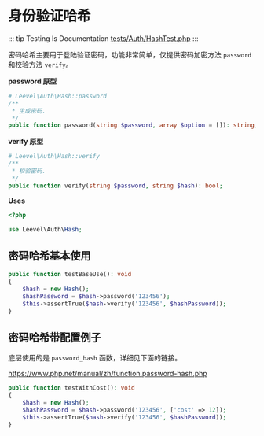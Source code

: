 # 身份验证哈希

::: tip Testing Is Documentation
[tests/Auth/HashTest.php](https://github.com/hunzhiwange/framework/blob/master/tests/Auth/HashTest.php)
:::
    
密码哈希主要用于登陆验证密码，功能非常简单，仅提供密码加密方法 `password` 和校验方法 `verify`。

**password 原型**

``` php
# Leevel\Auth\Hash::password
/**
 * 生成密码.
 */
public function password(string $password, array $option = []): string;
```

**verify 原型**

``` php
# Leevel\Auth\Hash::verify
/**
 * 校验密码.
 */
public function verify(string $password, string $hash): bool;
```


**Uses**

``` php
<?php

use Leevel\Auth\Hash;
```

## 密码哈希基本使用

``` php
public function testBaseUse(): void
{
    $hash = new Hash();
    $hashPassword = $hash->password('123456');
    $this->assertTrue($hash->verify('123456', $hashPassword));
}
```
    
## 密码哈希带配置例子

底层使用的是 `password_hash` 函数，详细见下面的链接。

<https://www.php.net/manual/zh/function.password-hash.php>


``` php
public function testWithCost(): void
{
    $hash = new Hash();
    $hashPassword = $hash->password('123456', ['cost' => 12]);
    $this->assertTrue($hash->verify('123456', $hashPassword));
}
```